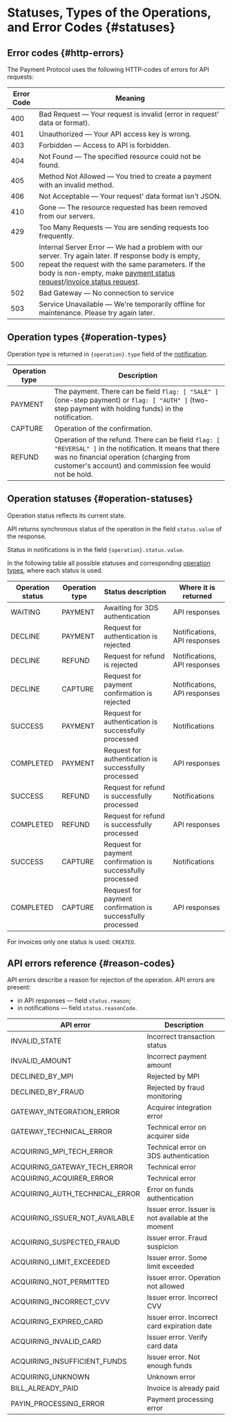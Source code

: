 # Statuses, Types of the Operations, and Error Codes {#statuses}

## Error codes {#http-errors}

The Payment Protocol uses the following HTTP-codes of errors for API requests:

Error Code | Meaning
---------- | -------
400 | Bad Request — Your request is invalid (error in request' data or format).
401 | Unauthorized — Your API access key is wrong.
403 | Forbidden — Access to API is forbidden.
404 | Not Found — The specified resource could not be found.
405 | Method Not Allowed — You tried to create a payment with an invalid method.
406 | Not Acceptable — Your request' data format isn't JSON.
410 | Gone — The resource requested has been removed from our servers.
429 | Too Many Requests — You are sending requests too frequently.
500 | Internal Server Error — We had a problem with our server. Try again later. If response body is empty, repeat the request with the same parameters. If the body is non-empty, make [payment status request](#payment_status)/[invoice status request](#invoice_get).
502 | Bad Gateway — No connection to service
503 | Service Unavailable — We're temporarily offline for maintenance. Please try again later.

## Operation types {#operation-types}

Operation type is returned in `{operation}.type` field of the [notification](#callback).

Operation type | Description
---|----
PAYMENT | The payment. There can be field `flag: [ "SALE" ]` (one-step payment) or `flag: [ "AUTH" ]` (two-step payment with holding funds) in the notification.
CAPTURE | Operation of the confirmation. 
REFUND | Operation of the refund. There can be field `flag: [ "REVERSAL" ]` in the notification. It means that there was no financial operation (charging from customer's account) and commission fee would not be hold.

## Operation statuses {#operation-statuses}

Operation status reflects its current state. 

API returns synchronous status of the operation in the field `status.value` of the response. 

Status in notifications is in the field `{operation}.status.value`. 

In the following table all possible statuses and corresponding [operation types](#operation-types), where each status is used.

Operation status | Operation type | Status description | Where it is returned
---|----|-----|------
WAITING | PAYMENT | Awaiting for 3DS authentication| API responses
DECLINE | PAYMENT | Request for authentication is rejected | Notifications, API responses
DECLINE | REFUND | Request for refund is rejected| Notifications, API responses
DECLINE | CAPTURE | Request for payment confirmation is rejected| Notifications, API responses
SUCCESS | PAYMENT | Request for authentication is successfully processed| Notifications
COMPLETED | PAYMENT |Request for authentication is successfully processed|API responses
SUCCESS | REFUND | Request for refund is successfully processed|Notifications
COMPLETED | REFUND | Request for refund is successfully processed|API responses
SUCCESS | CAPTURE | Request for payment confirmation is successfully processed|Notifications
COMPLETED | CAPTURE | Request for payment confirmation is successfully processed|API responses

<aside class="notice">For invoices only one status is used: <code>CREATED</code>.</aside>

## API errors reference {#reason-codes}

API errors describe a reason for rejection of the operation. API errors are present: 

- in API responses — field `status.reason`;
- in notifications — field `status.reasonCode`.

API error| Description
------------------|--------
INVALID_STATE| Incorrect transaction status
INVALID_AMOUNT| Incorrect payment amount
DECLINED_BY_MPI | Rejected by MPI
DECLINED_BY_FRAUD| Rejected by fraud monitoring
GATEWAY_INTEGRATION_ERROR| Acquirer integration error
GATEWAY_TECHNICAL_ERROR| Technical error on acquirer side
ACQUIRING_MPI_TECH_ERROR| Technical error on 3DS authentication
ACQUIRING_GATEWAY_TECH_ERROR| Technical error
ACQUIRING_ACQUIRER_ERROR| Technical error
ACQUIRING_AUTH_TECHNICAL_ERROR| Error on funds authentication
ACQUIRING_ISSUER_NOT_AVAILABLE| Issuer error. Issuer is not available at the moment
ACQUIRING_SUSPECTED_FRAUD| Issuer error. Fraud suspicion
ACQUIRING_LIMIT_EXCEEDED| Issuer error. Some limit exceeded
ACQUIRING_NOT_PERMITTED| Issuer error. Operation not allowed
ACQUIRING_INCORRECT_CVV| Issuer error. Incorrect CVV
ACQUIRING_EXPIRED_CARD| Issuer error. Incorrect card expiration date
ACQUIRING_INVALID_CARD| Issuer error. Verify card data
ACQUIRING_INSUFFICIENT_FUNDS| Issuer error. Not enough funds
ACQUIRING_UNKNOWN| Unknown error
BILL_ALREADY_PAID| Invoice is already paid
PAYIN_PROCESSING_ERROR| Payment processing error
